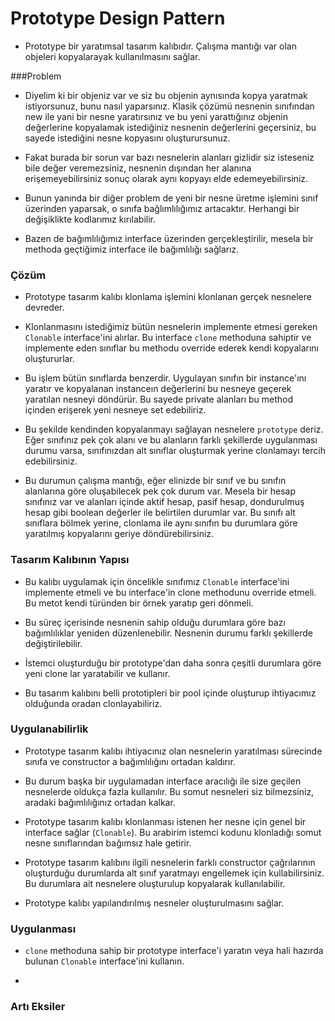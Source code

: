 # Prototype Design Pattern

- Prototype bir yaratımsal tasarım kalıbıdır. Çalışma mantığı var olan objeleri kopyalarayak
kullanılmasını sağlar.
  
###Problem
- Diyelim ki bir objeniz var ve siz bu objenin aynısında kopya yaratmak istiyorsunuz, bunu 
nasıl yaparsınız. Klasik çözümü nesnenin sınıfından new ile yani bir nesne yaratırsınız ve bu
  yeni yarattığınız objenin değerlerine kopyalamak istediğiniz nesnenin değerlerini geçersiniz,
  bu sayede istediğini nesne kopyasını oluşturursunuz.
  
- Fakat burada bir sorun var bazı nesnelerin alanları gizlidir siz isteseniz bile değer veremezsiniz,
nesnenin dışından her alanına erişemeyebilirsiniz sonuç olarak aynı kopyayı elde edemeyebilirsiniz.
  
- Bunun yanında bir diğer problem de yeni bir nesne üretme işlemini sınıf üzerinden yaparsak, o sınıfa
bağlımlılığımız artacaktır. Herhangi bir değişiklikte kodlarımız kırılabilir. 
  
- Bazen de bağımlılığımız interface üzerinden gerçekleştirilir, mesela bir methoda geçtiğimiz interface 
ile bağımlılığı sağlarız.
  
### Çözüm

  - Prototype tasarım kalıbı klonlama işlemini klonlanan gerçek nesnelere devreder. 
    
  - Klonlanmasını istediğimiz bütün nesnelerin implemente etmesi gereken `Clonable` interface'ini
alırlar. Bu interface `clone` methoduna sahiptir ve implemente eden sınıflar bu methodu override 
    ederek kendi kopyalarını oluştururlar. 
    
  - Bu işlem bütün sınıflarda benzerdir. Uygulayan sınıfın bir instance'ını yaratır ve kopyalanan
instanceın değerlerini bu nesneye geçerek yaratılan nesneyi döndürür. Bu sayede private alanları 
    bu method içinden erişerek yeni nesneye set edebiliriz.
    
  - Bu şekilde kendinden kopyalanmayı sağlayan nesnelere `prototype` deriz. Eğer sınıfınız pek çok alanı 
ve bu alanların farklı şekillerde uygulanması durumu varsa, sınıfınızdan alt sınıflar oluşturmak
    yerine clonlamayı tercih edebilirsiniz.
    
- Bu durumun çalışma mantığı, eğer elinizde bir sınıf ve bu sınıfın alanlarına göre oluşabilecek
pek çok durum var. Mesela bir hesap sınıfınız var ve alanları içinde aktif hesap, pasif hesap, 
  dondurulmuş hesap gibi boolean değerler ile belirtilen durumlar var. Bu sınıfı alt sınıflara 
  bölmek yerine, clonlama ile aynı sınıfın bu durumlara göre yaratılmış kopyalarını geriye 
  döndürebilirsiniz.
    
### Tasarım Kalıbının Yapısı

- Bu kalıbı uygulamak için öncelikle sınıfımız `Clonable` interface'ini implemente etmeli ve
bu interface'in clone methodunu override etmeli. Bu metot kendi türünden bir örnek yaratıp geri 
  dönmeli. 
  
- Bu süreç içerisinde nesnenin sahip olduğu durumlara göre bazı bağımlılıklar yeniden düzenlenebilir.
Nesnenin durumu farklı şekillerde değiştirilebilir. 
  
- İstemci oluşturduğu bir prototype'dan daha sonra çeşitli durumlara göre yeni clone lar yaratabilir
ve kullanır.
  
- Bu tasarım kalıbını belli prototipleri bir pool içinde oluşturup ihtiyacımız olduğunda oradan
clonlayabiliriz.
  
### Uygulanabilirlik

- Prototype tasarım kalıbı ihtiyacınız olan nesnelerin yaratılması sürecinde sınıfa ve constructor
a bağımlılığını ortadan kaldırır.
  
- Bu durum başka bir uygulamadan interface aracılığı ile size geçilen nesnelerde oldukça fazla kullanılır.
Bu somut nesneleri siz bilmezsiniz, aradaki bağımlılığınız ortadan kalkar.
  
- Prototype tasarım kalıbı klonlanması istenen her nesne için genel bir interface sağlar (`Clonable`).
Bu arabirim istemci kodunu klonladığı somut nesne sınıflarından bağımsız hale getirir.
  
- Prototype tasarım kalıbını ilgili nesnelerin farklı constructor çağrılarının oluşturduğu durumlarda
alt sınıf yaratmayı engellemek için kullabilirsiniz. Bu durumlara ait nesnelere oluşturulup kopyalarak
  kullanılabilir.
  
- Prototype kalıbı yapılandırılmış nesneler oluşturulmasını sağlar.

### Uygulanması

- `clone` methoduna sahip bir prototype interface'i yaratın veya hali hazırda bulunan `Clonable` 
interface'ini kullanın.
  
- 

  
### Artı Eksiler
